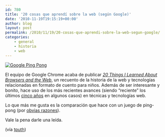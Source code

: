 ```yaml
---
id: 780
title: '20 cosas que aprendí sobre la web (según Google)'
date: '2010-11-19T19:15:19+00:00'
author: blog
layout: post
permalink: /2010/11/19/20-cosas-que-aprendi-sobre-la-web-segun-google/
categories:
    - general
    - historia
    - web
---
```


[![](//www.mauriciogiraldo.com/blog/wp-content/uploads/2010/11/googlepong.png "Google Ping Pong")](http://www.20thingsilearned.com/)

El equipo de Google Chrome acaba de publicar *[20 Things I Learned About Browsers and the Web](http://20thingsilearned.com/)*, un recuento de la historia de la web y tecnologías relacionadas en formato de cuento para niños. Además de ser interesante y bonito, hace uso de los más recientes avances (siendo “reciente” los últimos [cinco años](http://en.wikipedia.org/wiki/Cascading_Style_Sheets#CSS_3) en algunos casos) en técnicas y tecnologías web.

Lo que más me gusta es la comparación que hace con un juego de ping-pong (por [obvias razones](http://www.pingpongestudio.com)).

Vale la pena darle una leída.

(vía [tputh](http://twitter.com/#!/tputh/status/5749338105970688))
